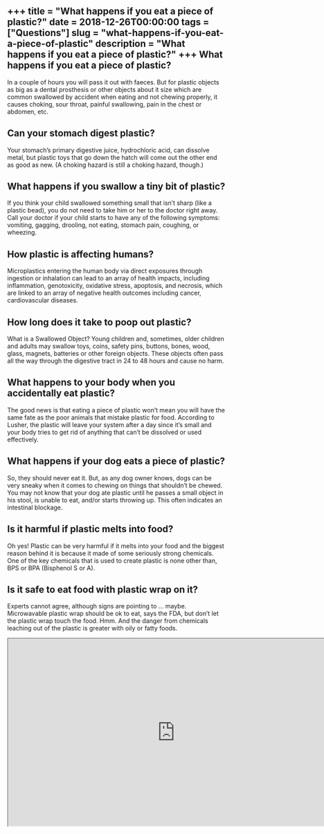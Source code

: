 +++
title = "What happens if you eat a piece of plastic?"
date = 2018-12-26T00:00:00
tags = ["Questions"]
slug = "what-happens-if-you-eat-a-piece-of-plastic"
description = "What happens if you eat a piece of plastic?"
+++
What happens if you eat a piece of plastic?
-------------------------------------------

In a couple of hours you will pass it out with faeces. But for plastic objects as big as a dental prosthesis or other objects about it size which are common swallowed by accident when eating and not chewing properly, it causes choking, sour throat, painful swallowing, pain in the chest or abdomen, etc.

Can your stomach digest plastic?
--------------------------------

Your stomach’s primary digestive juice, hydrochloric acid, can dissolve metal, but plastic toys that go down the hatch will come out the other end as good as new. (A choking hazard is still a choking hazard, though.)

What happens if you swallow a tiny bit of plastic?
--------------------------------------------------

If you think your child swallowed something small that isn’t sharp (like a plastic bead), you do not need to take him or her to the doctor right away. Call your doctor if your child starts to have any of the following symptoms: vomiting, gagging, drooling, not eating, stomach pain, coughing, or wheezing.

How plastic is affecting humans?
--------------------------------

Microplastics entering the human body via direct exposures through ingestion or inhalation can lead to an array of health impacts, including inflammation, genotoxicity, oxidative stress, apoptosis, and necrosis, which are linked to an array of negative health outcomes including cancer, cardiovascular diseases.

How long does it take to poop out plastic?
------------------------------------------

What is a Swallowed Object? Young children and, sometimes, older children and adults may swallow toys, coins, safety pins, buttons, bones, wood, glass, magnets, batteries or other foreign objects. These objects often pass all the way through the digestive tract in 24 to 48 hours and cause no harm.

What happens to your body when you accidentally eat plastic?
------------------------------------------------------------

The good news is that eating a piece of plastic won’t mean you will have the same fate as the poor animals that mistake plastic for food. According to Lusher, the plastic will leave your system after a day since it’s small and your body tries to get rid of anything that can’t be dissolved or used effectively.

What happens if your dog eats a piece of plastic?
-------------------------------------------------

So, they should never eat it. But, as any dog owner knows, dogs can be very sneaky when it comes to chewing on things that shouldn’t be chewed. You may not know that your dog ate plastic until he passes a small object in his stool, is unable to eat, and/or starts throwing up. This often indicates an intestinal blockage.

Is it harmful if plastic melts into food?
-----------------------------------------

Oh yes! Plastic can be very harmful if it melts into your food and the biggest reason behind it is because it made of some seriously strong chemicals. One of the key chemicals that is used to create plastic is none other than, BPS or BPA (Bisphenol S or A).

Is it safe to eat food with plastic wrap on it?
-----------------------------------------------

Experts cannot agree, although signs are pointing to … maybe. Microwavable plastic wrap should be ok to eat, says the FDA, but don’t let the plastic wrap touch the food. Hmm. And the danger from chemicals leaching out of the plastic is greater with oily or fatty foods.

<iframe allow="accelerometer; autoplay; clipboard-write; encrypted-media; gyroscope; picture-in-picture" allowfullscreen="" class="__youtube_prefs__  epyt-is-override  no-lazyload" data-no-lazy="1" data-origheight="433" data-origwidth="770" data-skipgform_ajax_framebjll="" height="433" id="_ytid_40329" loading="lazy" src="https://www.youtube.com/embed/Amh5k6Dbv0M?enablejsapi=1&autoplay=0&cc_load_policy=0&cc_lang_pref=&iv_load_policy=1&loop=0&modestbranding=0&rel=1&fs=1&playsinline=0&autohide=2&theme=dark&color=red&controls=1&" title="YouTube player" width="770"></iframe>